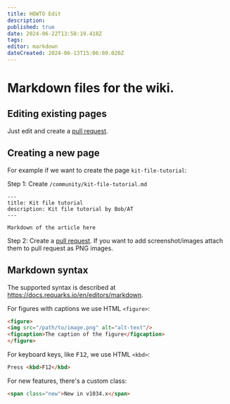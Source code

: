 ```yaml
---
title: HOWTO Edit
description: 
published: true
date: 2024-06-22T13:58:19.418Z
tags: 
editor: markdown
dateCreated: 2024-06-13T15:06:09.020Z
---
```


# Markdown files for the wiki. 

## Editing existing pages

Just edit and create a [pull request](https://github.com/blackfootstudios/wiki/pulls).

## Creating a new page 

For example if we want to create the page `kit-file-tutorial`:

Step 1: Create `/community/kit-file-tutorial.md`

    ---
    title: Kit file tutorial
    description: Kit file tutorial by Bob/AT
    ---

    Markdown of the article here

Step 2: Create a [pull request](https://github.com/blackfootstudios/wiki/pulls). If you want to add screenshot/images
attach them to pull request as PNG images.

## Markdown syntax

The supported syntax is described at https://docs.requarks.io/en/editors/markdown.

For figures with captions we use HTML `<figure>`:
```html
<figure>
<img src="/path/to/image.png" alt="alt-text"/>
<figcaption>The caption of the figure</figcaption>
</figure>
```

For keyboard keys, like <kbd>F12</kbd>, we use HTML `<kbd>`: 
```html
Press <kbd>F12</kbd>
```

For new features, there's a custom class:
```html
<span class="new">New in v1034.x</span>
```
